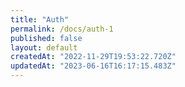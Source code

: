 ```yaml
---
title: "Auth"
permalink: /docs/auth-1
published: false
layout: default
createdAt: "2022-11-29T19:53:22.720Z"
updatedAt: "2023-06-16T16:17:15.483Z"
---
```

